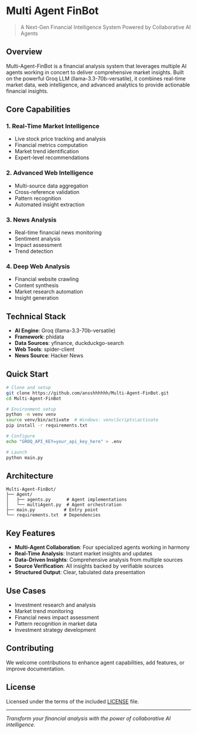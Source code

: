 # Multi Agent FinBot
> A Next-Gen Financial Intelligence System Powered by Collaborative AI Agents

## Overview

Multi-Agent-FinBot is a financial analysis system that leverages multiple AI agents working in concert to deliver comprehensive market insights. Built on the powerful Groq LLM (llama-3.3-70b-versatile), it combines real-time market data, web intelligence, and advanced analytics to provide actionable financial insights.

## Core Capabilities

### 1. Real-Time Market Intelligence
- Live stock price tracking and analysis
- Financial metrics computation
- Market trend identification
- Expert-level recommendations

### 2. Advanced Web Intelligence
- Multi-source data aggregation
- Cross-reference validation
- Pattern recognition
- Automated insight extraction

### 3. News Analysis
- Real-time financial news monitoring
- Sentiment analysis
- Impact assessment
- Trend detection

### 4. Deep Web Analysis
- Financial website crawling
- Content synthesis
- Market research automation
- Insight generation

## Technical Stack

- **AI Engine**: Groq (llama-3.3-70b-versatile)
- **Framework**: phidata
- **Data Sources**: yfinance, duckduckgo-search
- **Web Tools**: spider-client
- **News Source**: Hacker News

## Quick Start

```bash
# Clone and setup
git clone https://github.com/ansshhhhhh/Multi-Agent-FinBot.git
cd Multi-Agent-FinBot

# Environment setup
python -m venv venv
source venv/bin/activate  # Windows: venv\Scripts\activate
pip install -r requirements.txt

# Configure
echo "GROQ_API_KEY=your_api_key_here" > .env

# Launch
python main.py
```

## Architecture

```
Multi-Agent-FinBot/
├── Agent/
│   ├── agents.py      # Agent implementations
│   └── multiAgent.py  # Agent orchestration
├── main.py           # Entry point
└── requirements.txt  # Dependencies
```

## Key Features

- **Multi-Agent Collaboration**: Four specialized agents working in harmony
- **Real-Time Analysis**: Instant market insights and updates
- **Data-Driven Insights**: Comprehensive analysis from multiple sources
- **Source Verification**: All insights backed by verifiable sources
- **Structured Output**: Clear, tabulated data presentation

## Use Cases

- Investment research and analysis
- Market trend monitoring
- Financial news impact assessment
- Pattern recognition in market data
- Investment strategy development

## Contributing

We welcome contributions to enhance agent capabilities, add features, or improve documentation.

## License

Licensed under the terms of the included [LICENSE](LICENSE) file.

---

*Transform your financial analysis with the power of collaborative AI intelligence.*

